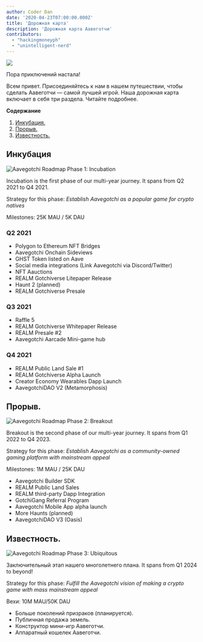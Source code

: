 ```yaml
---
author: Coder Dan
date: '2020-04-23T07:00:00.000Z'
title: 'Дорожная карта'
description: 'Дорожная карта Аавеготчи'
contributors:
  - "hackingmoneyph"
  - "unintelligent-nerd"
---
```


<div class="headerImageContainer">
<img class="headerImage" src="/roadmap/roadmap.png">
<p class="headerImageText">Пора приключений настала!</p>
</div>

Всем привет. Присоединяйтесь к нам в нашем путешествии, чтобы сделать Аавеготчи — самой лучшей игрой. Наша дорожная карта включает в себя три раздела. Читайте подробнее.

<div class="contentsBox">

**Содержание**

<ol>
<li><a href=#incubation>Инкубация.</a></li>
<li><a href=#breakout>Прорыв.</a></li>
<li><a href=#ubiquitous>Известность.</a></li>
</ol>

</div>

## Инкубация

<img class = "bodyImage" src = "/roadmap/phase-1-incubation.png" alt = "Aavegotchi Roadmap Phase 1: Incubation" />

Incubation is the first phase of our multi-year journey. It spans from Q2 2021 to Q4 2021.

Strategy for this phase: *Establish Aavegotchi as a popular game for crypto natives*

Milestones: 25K MAU / 5K DAU

### Q2 2021

* Polygon to Ethereum NFT Bridges
* Aavegotchi Onchain Sideviews
* GHST Token listed on Aave
* Social media integrations (Link Aavegotchi via Discord/Twitter)
* NFT Aauctions
* REALM Gotchiverse Litepaper Release
* Haunt 2 (planned)
* REALM Gotchiverse Presale

### Q3 2021

* Raffle 5
* REALM Gotchiverse Whitepaper Release
* REALM Presale #2
* Aavegotchi Aarcade Mini-game hub

### Q4 2021

* REALM Public Land Sale #1
* REALM Gotchiverse Alpha Launch
* Creator Economy Wearables Dapp Launch
* AavegotchiDAO V2 (Metamorphosis)

## Прорыв.

<img class = "bodyImage" src = "/roadmap/phase-2-breakout.png" alt = "Aavegotchi Roadmap Phase 2: Breakout" />

Breakout is the second phase of our multi-year journey. It spans from Q1 2022 to Q4 2023.

Strategy for this phase: *Establish Aavegotchi as a community-owned gaming platform with mainstream appeal*

Milestones: 1M MAU / 25K DAU

* Aavegotchi Builder SDK
* REALM Public Land Sales
* REALM third-party Dapp Integration
* GotchiGang Referral Program
* Aavegotchi Mobile App alpha launch
* More Haunts (planned)
* AavegotchiDAO V3 (Oasis)

## Известность.

<img class = "bodyImage" src = "/roadmap/phase-3-ubiquitous.png" alt = "Aavegotchi Roadmap Phase 3: Ubiquitous" />

Заключительный этап нашего многолетнего плана. It spans from Q1 2024 to beyond!

Strategy for this phase: *Fulfill the Aavegotchi vision of making a crypto game with mass mainstream appeal*

Вехи: 10M MAU/50K DAU

* Больше поколений призраков (планируется).
* Публичная продажа земель.
* Конструктор мини-игр Аавеготчи.
* Аппаратный кошелек Аавеготчи.